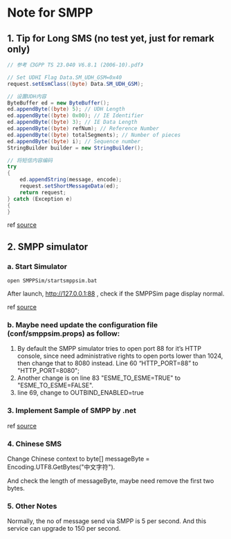 ﻿# **Note for SMPP**

## 1. **Tip for Long SMS (no test yet, just for remark only)**

```csharp
// 参考《3GPP TS 23.040 V6.8.1 (2006-10).pdf》

// Set UDHI Flag Data.SM_UDH_GSM=0x40
request.setEsmClass((byte) Data.SM_UDH_GSM);

// 设置UDH内容
ByteBuffer ed = new ByteBuffer();
ed.appendByte((byte) 5); // UDH Length
ed.appendByte((byte) 0x00); // IE Identifier
ed.appendByte((byte) 3); // IE Data Length
ed.appendByte((byte) refNum); // Reference Number
ed.appendByte((byte) totalSegments); // Number of pieces
ed.appendByte((byte) i); // Sequence number
StringBuilder builder = new StringBuilder();

// 将短信内容编码
try
{
    ed.appendString(message, encode);
    request.setShortMessageData(ed);
    return request;
} catch (Exception e)
{
}
```

ref [source](http://www.voidcn.com/article/p-qdnnuwvj-bck.html)

## 2. **SMPP simulator**

### a. Start Simulator

```Dos
open SMPPSim/startsmppsim.bat
```

After launch, <http://127.0.0.1:88> , check if the SMPPSim page display normal.

ref [source](https://blog.csdn.net/shulai123/article/details/68922174)

### b. Maybe need update the configuration file (conf/smppsim.props) as follow:

1. By default the SMPP simulator tries to open port 88 for it’s HTTP console, since need administrative rights to open ports lower than 1024, then change that to 8080 instead. 
   Line 60 “HTTP_PORT=88” to "HTTP_PORT=8080";
2. Another change is on line 83 "ESME_TO_ESME=TRUE" to "ESME_TO_ESME=FALSE".
3. line 69, change to OUTBIND_ENABLED=true
   

### 3. **Implement Sample of SMPP by .net**

ref [source](https://blog.csdn.net/gllzqfe/article/details/86149990)

### 4. **Chinese SMS**

Change Chinese context to byte[] messageByte = Encoding.UTF8.GetBytes("中文字符").

And check the length of messageByte, maybe need remove the first two bytes.

### 5. **Other Notes**

Normally, the no of message send via SMPP is 5 per second. And this service can upgrade to 150 per second.

